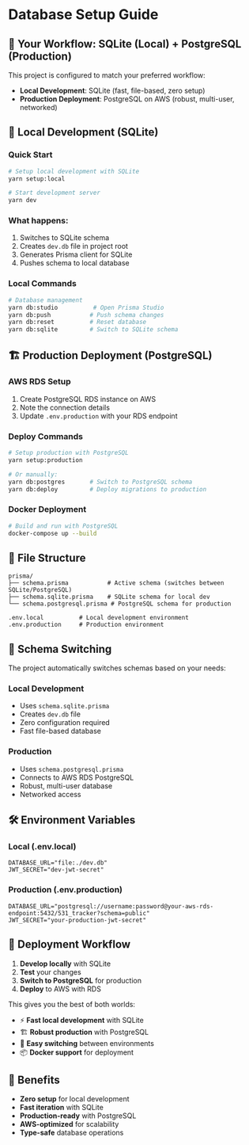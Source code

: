 # Database Setup Guide

## 🎯 Your Workflow: SQLite (Local) + PostgreSQL (Production)

This project is configured to match your preferred workflow:
- **Local Development**: SQLite (fast, file-based, zero setup)
- **Production Deployment**: PostgreSQL on AWS (robust, multi-user, networked)

## 🚀 Local Development (SQLite)

### Quick Start
```bash
# Setup local development with SQLite
yarn setup:local

# Start development server
yarn dev
```

### What happens:
1. Switches to SQLite schema
2. Creates `dev.db` file in project root
3. Generates Prisma client for SQLite
4. Pushes schema to local database

### Local Commands
```bash
# Database management
yarn db:studio          # Open Prisma Studio
yarn db:push           # Push schema changes
yarn db:reset          # Reset database
yarn db:sqlite         # Switch to SQLite schema
```

## 🏗️ Production Deployment (PostgreSQL)

### AWS RDS Setup
1. Create PostgreSQL RDS instance on AWS
2. Note the connection details
3. Update `.env.production` with your RDS endpoint

### Deploy Commands
```bash
# Setup production with PostgreSQL
yarn setup:production

# Or manually:
yarn db:postgres       # Switch to PostgreSQL schema
yarn db:deploy         # Deploy migrations to production
```

### Docker Deployment
```bash
# Build and run with PostgreSQL
docker-compose up --build
```

## 📁 File Structure

```
prisma/
├── schema.prisma           # Active schema (switches between SQLite/PostgreSQL)
├── schema.sqlite.prisma    # SQLite schema for local dev
└── schema.postgresql.prisma # PostgreSQL schema for production

.env.local          # Local development environment
.env.production     # Production environment
```

## 🔄 Schema Switching

The project automatically switches schemas based on your needs:

### Local Development
- Uses `schema.sqlite.prisma`
- Creates `dev.db` file
- Zero configuration required
- Fast file-based database

### Production
- Uses `schema.postgresql.prisma`
- Connects to AWS RDS PostgreSQL
- Robust, multi-user database
- Networked access

## 🛠️ Environment Variables

### Local (.env.local)
```env
DATABASE_URL="file:./dev.db"
JWT_SECRET="dev-jwt-secret"
```

### Production (.env.production)
```env
DATABASE_URL="postgresql://username:password@your-aws-rds-endpoint:5432/531_tracker?schema=public"
JWT_SECRET="your-production-jwt-secret"
```

## 🚀 Deployment Workflow

1. **Develop locally** with SQLite
2. **Test** your changes
3. **Switch to PostgreSQL** for production
4. **Deploy** to AWS with RDS

This gives you the best of both worlds:
- ⚡ **Fast local development** with SQLite
- 🏗️ **Robust production** with PostgreSQL
- 🔄 **Easy switching** between environments
- 📦 **Docker support** for deployment

## 🎉 Benefits

- **Zero setup** for local development
- **Fast iteration** with SQLite
- **Production-ready** with PostgreSQL
- **AWS-optimized** for scalability
- **Type-safe** database operations
